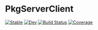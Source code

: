# PkgServerClient

[![Stable](https://img.shields.io/badge/docs-stable-blue.svg)](https://johnnychen94.github.io/PkgServerClient.jl/stable)
[![Dev](https://img.shields.io/badge/docs-dev-blue.svg)](https://johnnychen94.github.io/PkgServerClient.jl/dev)
[![Build Status](https://github.com/johnnychen94/PkgServerClient.jl/workflows/CI/badge.svg)](https://github.com/johnnychen94/PkgServerClient.jl/actions)
[![Coverage](https://codecov.io/gh/johnnychen94/PkgServerClient.jl/branch/master/graph/badge.svg)](https://codecov.io/gh/johnnychen94/PkgServerClient.jl)
